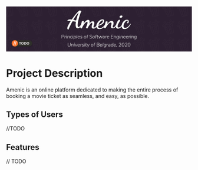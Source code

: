 ![Banner](imgs/github/banner.jpg)
# Project Description
Amenic is an online platform dedicated to making the entire process of booking a movie ticket as seamless, and easy,  as possible.

## Types of Users
//TODO

## Features
// TODO